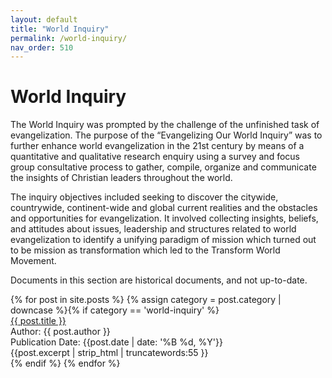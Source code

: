 ```yaml
---
layout: default
title: "World Inquiry"
permalink: /world-inquiry/
nav_order: 510
---
```

<h1 class="category-title">World Inquiry</h1>
<p>The World Inquiry was prompted by the challenge of the unfinished task of evangelization. The purpose of the “Evangelizing Our World Inquiry” was to further enhance world evangelization in the 21st century by means of a quantitative and qualitative research enquiry using a survey and focus group consultative process to gather, compile, organize and communicate the insights of Christian leaders throughout the world.</p>
<p>The inquiry objectives included seeking to discover the citywide, countrywide, continent-wide and global current realities and the obstacles and opportunities for evangelization. It involved collecting insights, beliefs, and attitudes about issues, leadership and structures related to world evangelization to identify a unifying paradigm of mission which turned out to be mission as transformation which led to the Transform World Movement.</p>
<p>Documents in this section are historical documents, and not up-to-date.</p>

<div class="article-container">
  {% for post in site.posts %}
    {% assign category = post.category | downcase %}{% if category == 'world-inquiry' %}
      <div class="article-list">
        <div class="article-category"></div>
        <div class="article-summary">
          <a href="{{ post.url | prepend: site.baseurl }}">{{ post.title }}</a><br>
          <div class="author">Author: {{ post.author }}</div>
          <div class="publication-date">Publication Date: <time datetime="{{post.date | date: '%F'}}">{{post.date | date: '%B %d, %Y'}}</time></div>
          <div class="excerpt">{{post.excerpt | strip_html | truncatewords:55 }}</div>
        </div>
      </div>
    {% endif %}
  {% endfor %}
</div>
